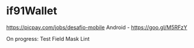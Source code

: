 # if91Wallet

https://picpay.com/jobs/desafio-mobile
Android - https://goo.gl/M5RFzY 

On progress:
Test
Field Mask
Lint
